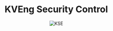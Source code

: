 <div align="center">
  <h1>KVEng Security Control</h1>
  <img src="img/banner.png" alt="KSE">
</div>
